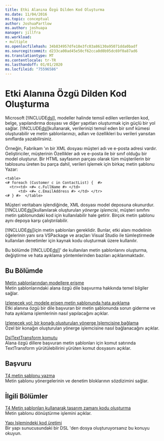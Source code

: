 ```yaml
---
title: Etki Alanına Özgü Dilden Kod Oluşturma
ms.date: 11/04/2016
ms.topic: conceptual
author: JoshuaPartlow
ms.author: joshuapa
manager: jillfra
ms.workload:
- multiple
ms.openlocfilehash: 34b834957dfe18e3fc03a86130a95071dda0badf
ms.sourcegitcommit: d233ca00ad45e50cf62cca0d0b95dc69f0a87ad6
ms.translationtype: MT
ms.contentlocale: tr-TR
ms.lasthandoff: 01/01/2020
ms.locfileid: "75596586"
---
```

# <a name="generating-code-from-a-domain-specific-language"></a>Etki Alanına Özgü Dilden Kod Oluşturma

Microsoft [!INCLUDE[dsl](../modeling/includes/dsl_md.md)], modeller halinde temsil edilen verilerden kod, belge, yapılandırma dosyası ve diğer yapıtları oluşturmak için güçlü bir yol sağlar. [!INCLUDE[dsl](../modeling/includes/dsl_md.md)]kullanarak, verilerinizi temsil eden bir sınıf kümesi oluşturabilir ve metin şablonlarınızı, adları ve özellikleri bu verileri yansıtan sınıflarda yazabilirsiniz.

Örneğin, Fabrikam 'ın bir XML dosyası müşteri adı ve e-posta adresi vardır. Geliştiriciler, müşterinin Özellikler adı ve e-posta ile bir sınıf olduğu bir model oluşturur. Bir HTML sayfasının parçası olarak tüm müşterilerin bir tablosunu üreten bu parça dahil, verileri işlemek için birkaç metin şablonu Yazar:

```
<table>
<# foreach (Customer c in ContactList) {  #>
  <tr><td> <#= c.FullName #> </td>
      <td> <#= c.EmailAddress #> </td> </tr>
<# } #>  </table>
```

Müşteri veritabanı işlendiğinde, XML dosyası model deposuna okunurdur. [!INCLUDE[dsl](../modeling/includes/dsl_md.md)]kullanılarak oluşturulan *yönerge işlemcisi*, müşteri sınıfını metin şablonundaki kod için kullanılabilir hale getirir. Birçok metin şablonu aynı depoya karşı çalıştırılabilir.

[!INCLUDE[dsl](../modeling/includes/dsl_md.md)]için metin şablonları gereklidir. Bunlar, etki alanı modelinin öğelerinin yanı sıra VSPackage ve araçları Visual Studio ile tümleştirmede kullanılan denetimler için kaynak kodu oluşturmak üzere kullanılır.

Bu bölümde [!INCLUDE[dsl](../modeling/includes/dsl_md.md)]' de kullanılan metin şablonlarını oluşturma, değiştirme ve hata ayıklama yöntemlerinden bazıları açıklanmaktadır.

## <a name="in-this-section"></a>Bu Bölümde

[Metin şablonlarından modellere erişme](../modeling/accessing-models-from-text-templates.md)\
Metin şablonlarındaki alana özgü dile başvurma hakkında temel bilgiler sağlar.

[Izlenecek yol: modele erişen metin şablonunda hata ayıklama](../modeling/walkthrough-debugging-a-text-template-that-accesses-a-model.md)\
Etki alanına özgü bir dile başvuran bir metin şablonunda sorun giderme ve hata ayıklama işlemlerinin nasıl yapılacağını açıklar.

[Izlenecek yol: bir konağı oluşturulan yönerge Işlemcisine bağlama](../modeling/walkthrough-connecting-a-host-to-a-generated-directive-processor.md)\
Özel bir konağın oluşturulan yönerge işlemcisine nasıl bağlanacağını açıklar.

[DslTextTransform komutu](../modeling/the-dsltexttransform-command.md)\
Alana özgü dillere başvuran metin şablonları için komut satırında TextTransform yürütülebilirini yürüten komut dosyasını açıklar.

## <a name="reference"></a>Başvuru

[T4 metin şablonu yazma](../modeling/writing-a-t4-text-template.md)\
Metin şablonu yönergelerinin ve denetim bloklarının sözdizimini sağlar.

## <a name="related-sections"></a>İlgili Bölümler

[T4 Metin şablonları kullanarak tasarım zamanı kodu oluşturma](../modeling/design-time-code-generation-by-using-t4-text-templates.md)\
Metin şablonu dönüştürme işlemini açıklar.

[Yapı Işlemindeki kod üretimi](../modeling/code-generation-in-a-build-process.md)\
Bir yapı sunucusundaki bir DSL 'den dosya oluşturuyorsanız bu konuyu okuyun.
